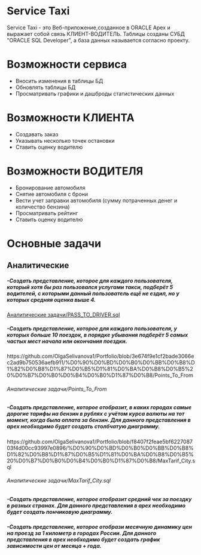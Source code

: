 # Service Taxi
Service Taxi - это Веб-приложение,созданное в ORACLE Apex и выражает собой связь КЛИЕНТ-ВОДИТЕЛЬ.
Таблицы созданы СУБД "ORACLE SQL Developer", а база данных называется согласно проекту.
# Возможности сервиса
- Вносить изменения в таблицы БД
- Обновлять таблицы БД
- Просматривать графики и дашброды статистических данных
# Возможности КЛИЕНТА
 - Создавать заказ
 - Указывать несколько точек остановки
 - Ставить оценку водителю
# Возможности ВОДИТЕЛЯ
- Бронирование автомобиля
- Снятие автомобиля с брони
- Вести учет заправки автомобиля (сумму потраченных денег и количество бензина)
- Просматривать рейтинг
- Ставить оценку водителю
# Основные задачи
<h2>Аналитические</h2>
<h5> -Создать представление, которое для каждого пользователя, который хотя бы раз
пользовался услугами такси, подберёт 5 водителей, с которыми данный пользователь
ещё не ездил, но у которых средняя оценка выше 4.</h5>
<a href = "https://github.com/OlgaSelivanova1/Portfolio/blob/main/%D0%90%D0%BD%D0%B0%D0%BB%D0%B8%D1%82%D0%B8%D1%87%D0%B5%D1%81%D0%BA%D0%B8%D0%B5%20%D0%B7%D0%B0%D0%B4%D0%B0%D1%87%D0%B8/PASS_TO_DRIVER.sql"target="_blank">Аналитические задачи/PASS_TO_DRIVER.sql</a>

 <h5> -Создать представление, которое для каждого пользователя, у которых больше 10
поездок, в порядке убывания подберёт 5 самых частых мест начала или окончания
поездки.</h5>
<h7>https://github.com/OlgaSelivanova1/Portfolio/blob/3e674f9e1cf2bade3066ec2ad9b750536aefb911/%D0%90%D0%BD%D0%B0%D0%BB%D0%B8%D1%82%D0%B8%D1%87%D0%B5%D1%81%D0%BA%D0%B8%D0%B5%20%D0%B7%D0%B0%D0%B4%D0%B0%D1%87%D0%B8/Points_To_From</h7>
<h6>Аналитические задачи/Points_To_From</h6>
 <h5> -Создать представление, которое отобразит, в каких городах самые дорогие тарифы на
бензин в рублях с учётом курса валюты на тот момент, когда была оплата за бензин. Для
данного представления в apex необходимо будет создать столбчатую диаграмму.</h5>
https://github.com/OlgaSelivanova1/Portfolio/blob/f8407f2feae5bf622708703f4d00cc93997e0896/%D0%90%D0%BD%D0%B0%D0%BB%D0%B8%D1%82%D0%B8%D1%87%D0%B5%D1%81%D0%BA%D0%B8%D0%B5%20%D0%B7%D0%B0%D0%B4%D0%B0%D1%87%D0%B8/MaxTarif_City.sql
<h6> Аналитические задачи/MaxTarif_City.sql</h6>
 <h5> -Создать представление, которое отобразит средний чек за поездку в разных странах.
Для данного представления в apex необходимо будет создать пончиковую диаграмму.</h5>
 <h5> -Создать представление, которое отобрази месячную динамику цен на проезд за 1
километр в городах России. Для данного представления в apex необходимо будет
создать график зависимости цен от месяца + года.</h5>

